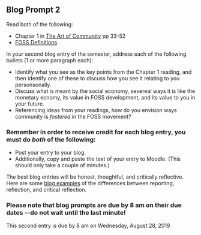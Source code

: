 ## Blog Prompt 2

Read both of the following:
  - Chapter 1 in [The Art of Community](https://drive.google.com/file/d/1EI6YcKlTdzojLD4RdVjYVlmFRTNzzge0/view?usp=sharing) pp 33-52
  - [FOSS Definitions](https://docs.google.com/document/d/1yNo951BpIq1Kmyk8BTLN95qXJknrqkXaESGrYebyx-w/edit?usp=sharing)

In your second blog entry of the semester, address each of the following bullets (1 or more paragraph each):
  - Identify what you see as the key points from the Chapter 1 reading, and then identify one of these to discuss how you see it relating to you personsonally.
  - Discuss what is meant by the social economy, severeal ways it is like the monetary ecnomy, its value in FOSS development, and its value to you in your future.
  - Referencing ideas from your readings, how do you envision ways community is *fostered* in the FOSS movement?

### Remember in order to receive credit for each blog entry, you must do *both* of the following:

  - Post your entry to your blog.
  - Additionally, copy and paste the text of your entry to Moodle. (This should only take a couple of minutes.)
  
The best blog entries will be honest, thoughtful, and critically reflective. Here are some [blog examples](blogreflection.md) of the differences
between reporting, reflection, and critical reflection.
  
### Please note that blog prompts are due by 8 am on their due dates --do not wait until the last minute! 
This second entry is due by 8 am on Wednesday, August 28, 2019
